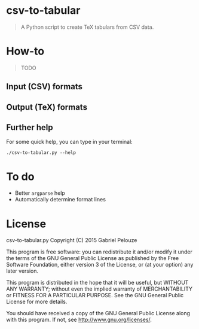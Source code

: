 csv-to-tabular
==============
> A Python script to create TeX tabulars from CSV data.

# How-to
> TODO

## Input (CSV) formats

## Output (TeX) formats

## Further help
For some quick help, you can type in your terminal:

	./csv-to-tabular.py --help

# To do
- Better `argparse` help
- Automatically determine format lines

# License
csv-to-tabular.py
Copyright (C) 2015  Gabriel Pelouze

This program is free software: you can redistribute it and/or modify it under
the terms of the GNU General Public License as published by the Free Software
Foundation, either version 3 of the License, or (at your option) any later
version.

This program is distributed in the hope that it will be useful, but WITHOUT ANY
WARRANTY; without even the implied warranty of MERCHANTABILITY or FITNESS FOR A
PARTICULAR PURPOSE.  See the GNU General Public License for more details.

You should have received a copy of the GNU General Public License along with
this program.  If not, see <http://www.gnu.org/licenses/>.
